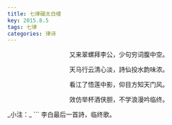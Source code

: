 ```yaml
---
title: 七律碣太白楼
key: 2015.8.5
tags: 七律
categories: 律诗
---
```


<p align="center">又来翠螺拜李公，少句穷词腹中空。
</p>
<p align="center">天马行云清心淡，詩仙投水韵味浓。
</p>
<p align="center">看江了悟莲中影，仰目方知天门风。
</p>
<p align="center">效仿举杯酒侠胆，不学浪漫吟临终。
</p>
_小注：_
```
李白最后一首詩，临终歌。

```
